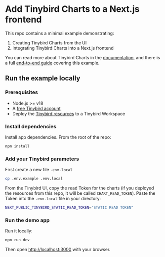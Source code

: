 # Add Tinybird Charts to a Next.js frontend

This repo contains a minimal example demonstrating:

1. Creating Tinybird Charts from the UI
2. Integrating Tinybird Charts into a Next.js frontend

You can read more about Tinybird Charts in the [documentation](https://www.tinybird.co/docs/publish/charts), and there is a full [end-to-end guide](https://www.tinybird.co/docs/guides/integrate/add-charts-to-nextjs) covering this example.

## Run the example locally

### Prerequisites

- Node.js >= v18
- A [free Tinybird account](https://tinybird.co)
- Deploy the [Tinybird resources](/tinybird) to a Tinybird Workspace

### Install dependencies

Install app dependencies. From the root of the repo:

```bash
npm install
```

### Add your Tinybird parameters

First create a new file `.env.local`
```bash
cp .env.example .env.local
```

From the Tinybird UI, copy the read Token for the charts (if you deployed the resources from this repo, it will be called `CHART_READ_TOKEN`). Paste the Token into the `.env.local` file in your directory:

```bash
NEXT_PUBLIC_TINYBIRD_STATIC_READ_TOKEN="STATIC READ TOKEN"
```

### Run the demo app

Run it locally:

```bash
npm run dev
```

Then open [http://localhost:3000](http://localhost:3000) with your browser.
